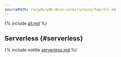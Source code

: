```yaml
---
sourcePath: ru/ydb/ydb-docs-core/ru/core/faq/all.md
---
```

{% include [all.md](_includes/all.md) %}

## Serverless {#serverless}

{% include notitle [serverless.md](serverless.md) %}

